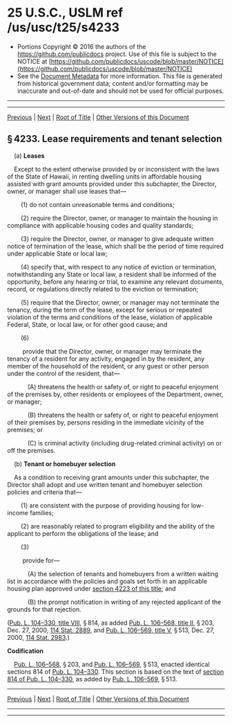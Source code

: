---
---

# 25 U.S.C., USLM ref /us/usc/t25/s4233

* Portions Copyright © 2016 the authors of the https://github.com/publicdocs project.
  Use of this file is subject to the NOTICE at [https://github.com/publicdocs/uscode/blob/master/NOTICE](https://github.com/publicdocs/uscode/blob/master/NOTICE)
* See the [Document Metadata](././../../../../..//README.md) for more information.
  This file is generated from historical government data; content and/or formatting may be inaccurate and out-of-date and should not be used for official purposes.

----------
----------

[Previous](./../../../../..//us/usc/t25/ch43/schVIII/m__us_usc_t25_s4232.md) | [Next](./../../../../..//us/usc/t25/ch43/schVIII/m__us_usc_t25_s4234.md) | [Root of Title](./../../../../../) | [Other Versions of this Document](https://publicdocs.github.io/go/links?ns=uslm&ref=%2Fus%2Fusc%2Ft25%2Fs4233)

## § 4233. Lease requirements and tenant selection

    (a) __Leases__ 

    Except to the extent otherwise provided by or inconsistent with the laws of the State of Hawaii, in renting dwelling units in affordable housing assisted with grant amounts provided under this subchapter, the Director, owner, or manager shall use leases that—

        (1) do not contain unreasonable terms and conditions;

        (2) require the Director, owner, or manager to maintain the housing in compliance with applicable housing codes and quality standards;

        (3) require the Director, owner, or manager to give adequate written notice of termination of the lease, which shall be the period of time required under applicable State or local law;

        (4) specify that, with respect to any notice of eviction or termination, notwithstanding any State or local law, a resident shall be informed of the opportunity, before any hearing or trial, to examine any relevant documents, record, or regulations directly related to the eviction or termination;

        (5) require that the Director, owner, or manager may not terminate the tenancy, during the term of the lease, except for serious or repeated violation of the terms and conditions of the lease, violation of applicable Federal, State, or local law, or for other good cause; and

        (6)

         provide that the Director, owner, or manager may terminate the tenancy of a resident for any activity, engaged in by the resident, any member of the household of the resident, or any guest or other person under the control of the resident, that—

            (A) threatens the health or safety of, or right to peaceful enjoyment of the premises by, other residents or employees of the Department, owner, or manager;

            (B) threatens the health or safety of, or right to peaceful enjoyment of their premises by, persons residing in the immediate vicinity of the premises; or

            (C) is criminal activity (including drug-related criminal activity) on or off the premises.

    (b) __Tenant or homebuyer selection__ 

    As a condition to receiving grant amounts under this subchapter, the Director shall adopt and use written tenant and homebuyer selection policies and criteria that—

        (1) are consistent with the purpose of providing housing for low-income families;

        (2) are reasonably related to program eligibility and the ability of the applicant to perform the obligations of the lease; and

        (3)

         provide for—

            (A) the selection of tenants and homebuyers from a written waiting list in accordance with the policies and goals set forth in an applicable housing plan approved under [section 4223 of this title][/us/usc/t25/s4223]; and

            (B) the prompt notification in writing of any rejected applicant of the grounds for that rejection.

([Pub. L. 104–330, title VIII][/us/pl/104/330/tVIII], § 814, as added [Pub. L. 106–568, title II][/us/pl/106/568/tII], § 203, Dec. 27, 2000, [114 Stat. 2889][/us/stat/114/2889], and [Pub. L. 106–569, title V][/us/pl/106/569/tV], § 513, Dec. 27, 2000, [114 Stat. 2983][/us/stat/114/2983].)

 __Codification__ 

    [Pub. L. 106–568][/us/pl/106/568], § 203, and [Pub. L. 106–569][/us/pl/106/569], § 513, enacted identical sections 814 of [Pub. L. 104–330][/us/pl/104/330]. This section is based on the text of [section 814 of Pub. L. 104–330][/us/pl/104/330/s814], as added by [Pub. L. 106–569][/us/pl/106/569], § 513.

----------

[Previous](./../../../../..//us/usc/t25/ch43/schVIII/m__us_usc_t25_s4232.md) | [Next](./../../../../..//us/usc/t25/ch43/schVIII/m__us_usc_t25_s4234.md) | [Root of Title](./../../../../../) | [Other Versions of this Document](https://publicdocs.github.io/go/links?ns=uslm&ref=%2Fus%2Fusc%2Ft25%2Fs4233)

----------
----------

[/us/usc/t25/s4223]: https://publicdocs.github.io/go/links?ns=uslm&ref=%2Fus%2Fusc%2Ft25%2Fs4223
[/us/pl/104/330/tVIII]: https://publicdocs.github.io/go/links?ns=uslm&ref=%2Fus%2Fpl%2F104%2F330%2FtVIII
[/us/pl/106/568/tII]: https://publicdocs.github.io/go/links?ns=uslm&ref=%2Fus%2Fpl%2F106%2F568%2FtII
[/us/stat/114/2889]: https://publicdocs.github.io/go/links?ns=uslm&ref=%2Fus%2Fstat%2F114%2F2889
[/us/pl/106/569/tV]: https://publicdocs.github.io/go/links?ns=uslm&ref=%2Fus%2Fpl%2F106%2F569%2FtV
[/us/stat/114/2983]: https://publicdocs.github.io/go/links?ns=uslm&ref=%2Fus%2Fstat%2F114%2F2983
[/us/pl/106/568]: https://publicdocs.github.io/go/links?ns=uslm&ref=%2Fus%2Fpl%2F106%2F568
[/us/pl/106/569]: https://publicdocs.github.io/go/links?ns=uslm&ref=%2Fus%2Fpl%2F106%2F569
[/us/pl/104/330]: https://publicdocs.github.io/go/links?ns=uslm&ref=%2Fus%2Fpl%2F104%2F330
[/us/pl/104/330/s814]: https://publicdocs.github.io/go/links?ns=uslm&ref=%2Fus%2Fpl%2F104%2F330%2Fs814
[/us/pl/106/569]: https://publicdocs.github.io/go/links?ns=uslm&ref=%2Fus%2Fpl%2F106%2F569


